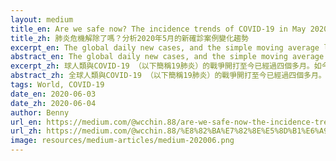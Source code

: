 ```yaml
---
layout: medium
title_en: Are we safe now? The incidence trends of COVID-19 in May 2020
title_zh: 肺炎危機解除了嗎？分析2020年5月的新確診案例變化趨勢
excerpt_en: The global daily new cases, and the simple moving average lines for 7 days (weekly), 14 days (bi-weekly), and 28 days (monthly). If we view the incidence globally, there is a stable number of new cases in the last two months, and the trend seems like going up again at the end of May--the weekly line is leading the monthly line to move up. 
abstract_en: The global daily new cases, and the simple moving average lines for 7 days (weekly), 14 days (bi-weekly), and 28 days (monthly). If we view the incidence globally, there is a stable number of new cases in the last two months, and the trend seems like going up again at the end of May--the weekly line is leading the monthly line to move up. It's about four months since the war between COVID-19 and mankind has started. One of the critical questions that we want to know is that "ARE WE SAFE NOW"? This article intended to give some information regarding that question, in two scales: globally and by country. Then, I tried to group the countries with similar trends in the last month, using an (unsupervised) clustering method. 
excerpt_zh: 球人類與COVID-19 （以下簡稱19肺炎）的戰爭開打至今已經過四個多月。如今全球趨勢似乎開始趨向平緩，各大城市、國家介已開始籌劃城市、國家的重啓計劃。然而我們真的安全了嗎？
abstract_zh: 全球人類與COVID-19 （以下簡稱19肺炎）的戰爭開打至今已經過四個多月。如今全球趨勢似乎開始趨向平緩，各大城市、國家介已開始籌劃城市、國家的重啓計劃。然而我們真的安全了嗎？這個全球大流行的19肺炎危機真的快要解除了嗎？這是這篇短文核心想探討的問題。本文將從兩個尺度去討論這個問題，包括全球尺度與國家尺度。然後，我將試着將近一個月的趨勢相近的國家做（非監督式學習）的群聚分析。
tags: World, COVID-19
date_en: 2020-06-03
date_zh: 2020-06-04
author: Benny
url_en: https://medium.com/@wcchin.88/are-we-safe-now-the-incidence-trends-of-covid-19-in-may-2020-b0ae20cd123b
url_zh: https://medium.com/@wcchin.88/%E8%82%BA%E7%82%8E%E5%8D%B1%E6%A9%9F%E8%A7%A3%E9%99%A4%E4%BA%86%E5%97%8E-%E5%88%86%E6%9E%902020%E5%B9%B45%E6%9C%88%E7%9A%84%E6%96%B0%E7%A2%BA%E8%A8%BA%E6%A1%88%E4%BE%8B%E8%AE%8A%E5%8C%96%E8%B6%A8%E5%8B%A2-84973aa99be4
image: resources/medium-articles/medium-202006.png
---
```

